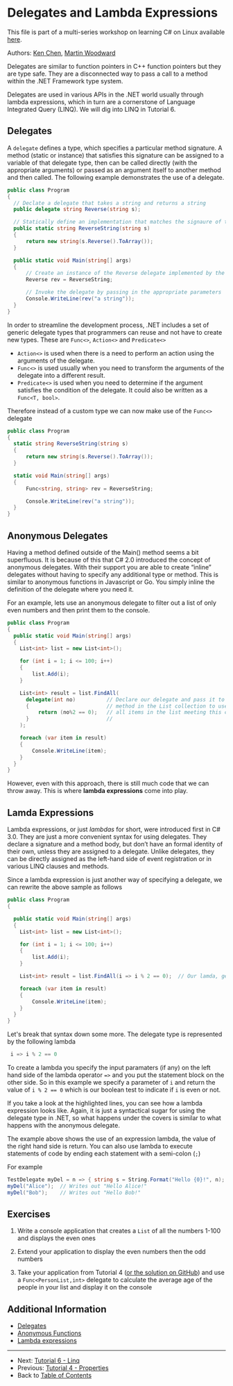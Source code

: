 # Delegates and Lambda Expressions
This file is part of a multi-series workshop on learning C# on Linux available [here](../README.md).

Authors: [Ken Chen](https://github.com/chenkennt), [Martin Woodward](https://github.com/martinwoodward)

Delegates are similar to function pointers in C++ function pointers but they are type safe.
They are a disconnected way to pass a call to a method within the .NET Framework type system.

Delegates are used in various APIs in the .NET world usually through lambda expressions,
which in turn are a cornerstone of Language Integrated Query (LINQ). We will dig into LINQ in Tutorial 6.

## Delegates

A `delegate` defines a type, which specifies a particular method signature. 
A method (static or instance) that satisfies this signature can be assigned to a variable of that delegate type,
then can be called directly (with the appropriate arguments) or passed as an argument itself to another method
and then called. The following example demonstrates the use of a delegate.

```cs
public class Program
{
  // Declate a delegate that takes a string and returns a string
  public delegate string Reverse(string s);

  // Statically define an implementation that matches the signaure of the delegate defined above
  public static string ReverseString(string s)
  {
      return new string(s.Reverse().ToArray());
  }

  public static void Main(string[] args)
  {
      // Create an instance of the Reverse delegate implemented by the ReverseString method
      Reverse rev = ReverseString;

      // Invoke the delegate by passing in the appropriate parameters
      Console.WriteLine(rev("a string"));
  }
}

```


In order to streamline the development process, .NET includes a set of generic delegate types that programmers can
reuse and not have to create new types. These are `Func<>`, `Action<>` and `Predicate<>`

 - `Action<>` is used when there is a need to perform an action using the arguments of the delegate.
 - `Func<>` is used usually when you need to transform the arguments of the delegate into a different result.
 - `Predicate<>` is used when you need to determine if the argument satisfies the condition of the delegate. 
    It could also be written as a `Func<T, bool>`.

Therefore instead of a custom type we can now make use of the `Func<>` delegate

```cs
public class Program
{
  static string ReverseString(string s)
  {
      return new string(s.Reverse().ToArray());
  }

  static void Main(string[] args)
  {
      Func<string, string> rev = ReverseString;

      Console.WriteLine(rev("a string"));
  }
}

```

## Anonymous Delegates
Having a method defined outside of the Main() method seems a bit superfluous. It is because of this that
C# 2.0 introduced the concept of anonymous delegates. With their support you are able to create 
“inline” delegates without having to specify any additional type or method. This is similar to anonymous
functions in Javascript or Go. You simply inline the definition of the delegate where you need it.

For an example, lets use an anonymous delegate to filter out a list of only
even numbers and then print them to the console.

```cs
public class Program
{
  public static void Main(string[] args)
  {
    List<int> list = new List<int>();

    for (int i = 1; i <= 100; i++)
    {
        list.Add(i);
    }

    List<int> result = list.FindAll(
      delegate(int no)          // Declare our delegate and pass it to the FindAll
      {                         // method in the List collection to use to match
          return (no%2 == 0);   // all items in the list meeting this criteria
      }                         //
    );

    foreach (var item in result)
    {
        Console.WriteLine(item);
    }
  }
}

```
However, even with this approach, there is still much code that we can throw away. This is where **lambda expressions** come into play.

## Lamda Expressions

Lambda expressions, or just *lambdas* for short, were introduced first in C# 3.0. They are just a more convenient
syntax for using delegates. They declare a signature and a method body, but don’t have an formal identity of
their own, unless they are assigned to a delegate. Unlike delegates, they can be directly assigned as the
left-hand side of event registration or in various LINQ clauses and methods.

Since a lambda expression is just another way of specifying a delegate, we can rewrite the above sample as follows
```cs
public class Program
{

  public static void Main(string[] args)
  {
    List<int> list = new List<int>();

    for (int i = 1; i <= 100; i++)
    {
        list.Add(i);
    }

    List<int> result = list.FindAll(i => i % 2 == 0);  // Our lamda, getting rid of all the boilerplate code

    foreach (var item in result)
    {
        Console.WriteLine(item);
    }
  }
}

```
Let's break that syntax down some more. The delegate type is represented by the following lambda
```c#
 i => i % 2 == 0
```
To create a lambda you specify the input paramaters (if any) on the left hand side of the lambda operator `=>`
and you put the statement block on the other side. So in this example we specify a parameter of `i` and return
the value of `i % 2 == 0` which is our boolean test to indicate if `i` is even or not.

If you take a look at the highlighted lines, you can see how a lambda expression looks like.
Again, it is just a syntactical sugar for using the delegate type in .NET, so what happens under the
covers is similar to what happens with the anonymous delegate.

The example above shows the use of an expression lambda, the value of the right hand side is return.
You can also use lambda to execute statements of code by ending each statement with a semi-colon (`;`)

For example

```c#
TestDelegate myDel = n => { string s = String.Format("Hello {0}!", n); Console.WriteLine(s); };
myDel("Alice");  // Writes out "Hello Alice!"
myDel("Bob");    // Writes out "Hello Bob!"

```

## Exercises
 1. Write a console application that creates a `List` of all the numbers 1-100 and displays the even ones

 2. Extend your application to display the even numbers then the odd numbers
 
 3. Take your application from Tutorial 4 ([or the solution on GitHub](../004-Properties/Ex04/Program.cs)) and use a `Func<PersonList,int>` delegate
    to calculate the average age of the people in your list and display it on the console


## Additional Information
 - [Delegates](https://msdn.microsoft.com/en-us/library/ms173171.aspx)
 - [Anonymous Functions](https://msdn.microsoft.com/en-us/library/bb882516.aspx)
 - [Lambda expressions](https://msdn.microsoft.com/en-us/library/bb397687.aspx)

---
 - Next: [Tutorial 6 - Linq](../006-Linq/)
 - Previous: [Tutorial 4 - Properties](../004-Properties/)
 - Back to [Table of Contents](../README.md)

